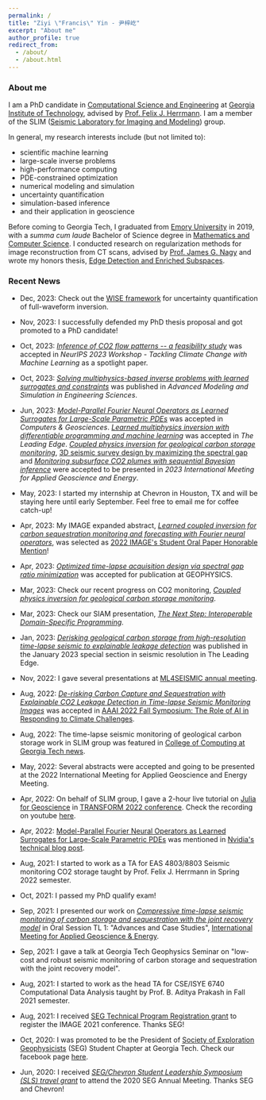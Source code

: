 ```yaml
---
permalink: /
title: "Ziyi \"Francis\" Yin - 尹梓屹"
excerpt: "About me"
author_profile: true
redirect_from: 
  - /about/
  - /about.html
---
```


### About me

I am a PhD candidate in [Computational Science and Engineering](https://cse.gatech.edu) at [Georgia Institute of Technology](https://www.gatech.edu), advised by [Prof. Felix J. Herrmann](https://cse.gatech.edu/people/felix-herrmann). I am a member of the SLIM ([Seismic Laboratory for Imaging and Modeling](https://slim.gatech.edu)) group.

In general, my research interests include (but not limited to):

* scientific machine learning
* large-scale inverse problems
* high-performance computing
* PDE-constrained optimization
* numerical modeling and simulation
* uncertainty quantification
* simulation-based inference
* and their application in geoscience

Before coming to Georgia Tech, I graduated from [Emory University](http://www.emory.edu/home/index.html) in 2019, with a *summa cum laude* Bachelor of Science degree in [Mathematics and Computer Science](https://www.math.emory.edu). I conducted research on regularization methods for image reconstruction from CT scans, advised by [Prof. James G. Nagy](http://www.math.emory.edu/~nagy/) and wrote my honors thesis, [Edge Detection and Enriched Subspaces](https://etd.library.emory.edu/concern/etds/7w62f916x).

### Recent News

* Dec, 2023: Check out the [WISE framework](https://slim.gatech.edu/content/wise-full-waveform-variational-inference-subsurface-extensions) for uncertainty quantification of full-waveform inversion.

* Nov, 2023: I successfully defended my PhD thesis proposal and got promoted to a PhD candidate!

* Oct, 2023: [*Inference of CO2 flow patterns -- a feasibility study*](https://doi.org/10.48550/arXiv.2311.00290) was accepted in *NeurIPS 2023 Workshop - Tackling Climate Change with Machine Learning* as a spotlight paper.

* Oct, 2023: [*Solving multiphysics-based inverse problems with learned surrogates and constraints*](https://doi.org/10.1186/s40323-023-00252-0) was published in *Advanced Modeling and Simulation in Engineering Sciences*.

* Jun, 2023: [*Model-Parallel Fourier Neural Operators as Learned Surrogates for Large-Scale Parametric PDEs*](https://doi.org/10.1016/j.cageo.2023.105402) was accepted in *Computers & Geosciences*. [*Learned multiphysics inversion with differentiable programming and machine learning*](https://doi.org/10.1190/tle42070474.1) was accepted in *The Leading Edge*. [*Coupled physics inversion for geological carbon storage monitoring*](https://slimgroup.github.io/IMAGE2023/yin2023IMAGEend2end/abstract.html), [3D seismic survey design by maximizing the spectral gap](https://slimgroup.github.io/IMAGE2023/zhang2023IMAGEsg/abstract.html) and [*Monitoring subsurface CO2 plumes with sequential Bayesian inference*](https://slimgroup.github.io/IMAGE2023/SequentialBayes/abstract.html) were accepted to be presented in *2023 International Meeting for Applied Geoscience and Energy*.

* May, 2023: I started my internship at Chevron in Houston, TX and will be staying here until early September. Feel free to email me for coffee catch-up!

* Apr, 2023: My IMAGE expanded abstract, [*Learned coupled inversion for carbon sequestration monitoring and forecasting with Fourier neural operators*](https://doi.org/10.1190/image2022-3722848.1), was selected as [2022 IMAGE's Student Oral Paper Honorable Mention](https://ziyiyin97.github.io/files/awards/2023/2022_IMAGE_Letter.pdf)!

* Apr, 2023: [*Optimized time-lapse acquisition design via spectral gap ratio minimization*](https://slim.gatech.edu/Publications/Public/Submitted/2023/zhang2023otl/Spectral_Gap_Paper.html) was accepted for publication at GEOPHYSICS.

* Mar, 2023: Check our recent progress on CO2 monitoring, [*Coupled physics inversion for geological carbon storage monitoring*](https://slimgroup.github.io/IMAGE2023/yin2023IMAGEend2end/abstract.html).

* Mar, 2023: Check our SIAM presentation, [*The Next Step: Interoperable Domain-Specific Programming*](https://slim.gatech.edu/Publications/Public/Conferences/SIAMCSE/2023/herrmann2023SIAMCSEtns).

* Jan, 2023: [*Derisking geological carbon storage from high-resolution time-lapse seismic to explainable leakage detection*](https://doi.org/10.1190/tle42010069.1) was published in the January 2023 special section in seismic resolution in The Leading Edge.

* Nov, 2022: I gave several presentations at [ML4SEISMIC annual meeting](https://slim.gatech.edu/biblio/keyword/583).

* Aug, 2022: [*De-risking Carbon Capture and Sequestration with Explainable CO2 Leakage Detection in Time-lapse Seismic Monitoring Images*](https://slim.gatech.edu/Publications/Public/Conferences/AAAI/2022/erdinc2022AAAIdcc/erdinc2022AAAIdcc.pdf) was accepted in [AAAI 2022 Fall Symposium: The Role of AI in Responding to Climate Challenges](https://www.climatechange.ai/events/aaaifss2022).

* Aug, 2022: The time-lapse seismic monitoring of geological carbon storage work in SLIM group was featured in [College of Computing at Georgia Tech news](https://www.cc.gatech.edu/news/group-brings-seismic-imaging-climate-change-conversations-and-beyond).

* May, 2022: Several abstracts were accepted and going to be presented at the 2022 International Meeting for Applied Geoscience and Energy Meeting.

* Apr, 2022: On behalf of SLIM group, I gave a 2-hour live tutorial on [Julia for Geoscience](https://transform.softwareunderground.org/2022-julia-for-geoscience) in [TRANSFORM 2022 conference](https://transform.softwareunderground.org/overview). Check the recording on youtube [here](https://www.youtube.com/watch?v=HyWfp3NzIbg).

* Apr, 2022: [Model-Parallel Fourier Neural Operators as Learned Surrogates for Large-Scale Parametric PDEs](https://arxiv.org/pdf/2204.01205.pdf) was mentioned in [Nvidia's technical blog post](https://developer.nvidia.com/blog/accelerating-climate-change-mitigation-with-machine-learning-the-case-of-carbon-storage/?ncid=so-twit-573482&=&linkId=100000119404270#cid=dl13_so-twit_en-us).

* Aug, 2021: I started to work as a TA for EAS 4803/8803 Seismic monitoring CO2 storage taught by Prof. Felix J. Herrmann in Spring 2022 semester.

* Oct, 2021: I passed my PhD qualify exam!

* Sep, 2021: I presented our work on [*Compressive time-lapse seismic monitoring of carbon storage and sequestration with the joint recovery model*](https://slim.gatech.edu/Publications/Public/Conferences/SEG/2021/yin2021SEGcts/yin2021SEGcts.html) in Oral Session TL 1: "Advances and Case Studies", [International Meeting for Applied Geoscience & Energy](https://imageevent.org/2021).

* Sep, 2021: I gave a talk at Georgia Tech Geophysics Seminar on "low-cost and robust seismic monitoring of carbon storage and sequestration with the joint recovery model".

* Aug, 2021: I started to work as the head TA for CSE/ISYE 6740 Computational Data Analysis taught by Prof. B. Aditya Prakash in Fall 2021 semester.

* Aug, 2021: I received [SEG Technical Program Registration grant](https://seg.org/travelgrants) to register the IMAGE 2021 conference. Thanks SEG!

* Oct, 2020: I was promoted to be the President of [Society of Exploration Geophysicists](https://seg.org/Education/Student/Student-Chapters/Student-Chapter-Listing/Student-Chapter-Listing-Detail/scID/000000200393) (SEG) Student Chapter at Georgia Tech. Check our facebook page [here](https://www.facebook.com/SEGatGT).

* Jun, 2020: I received [*SEG/Chevron Student Leadership Symposium (SLS) travel grant*](https://seg.org/Education/Student/Student-Programs/Student-Leadership-Symposium) to attend the 2020 SEG Annual Meeting. Thanks SEG and Chevron!
